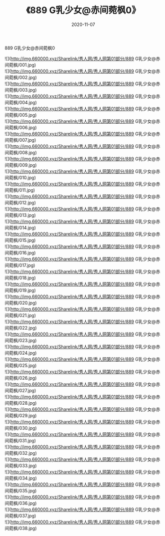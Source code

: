 ﻿---
layout: post
title:  《889 G乳少女@赤间菀枫0》
date:   2020-11-07
img: http://img.660000.xyz/Sharelink/秀人网/秀人网第01部分/889 G乳少女@赤间菀枫0/000.jpg
categories: [美女, 清纯, 唯美]
---

889 G乳少女@赤间菀枫0

  ![](http://img.660000.xyz/Sharelink/秀人网/秀人网第01部分/889 G乳少女@赤间菀枫/001.jpg) <br> ![](http://img.660000.xyz/Sharelink/秀人网/秀人网第01部分/889 G乳少女@赤间菀枫/002.jpg) <br> ![](http://img.660000.xyz/Sharelink/秀人网/秀人网第01部分/889 G乳少女@赤间菀枫/003.jpg) <br> ![](http://img.660000.xyz/Sharelink/秀人网/秀人网第01部分/889 G乳少女@赤间菀枫/004.jpg) <br> ![](http://img.660000.xyz/Sharelink/秀人网/秀人网第01部分/889 G乳少女@赤间菀枫/005.jpg) <br> ![](http://img.660000.xyz/Sharelink/秀人网/秀人网第01部分/889 G乳少女@赤间菀枫/006.jpg) <br> ![](http://img.660000.xyz/Sharelink/秀人网/秀人网第01部分/889 G乳少女@赤间菀枫/007.jpg) <br> ![](http://img.660000.xyz/Sharelink/秀人网/秀人网第01部分/889 G乳少女@赤间菀枫/008.jpg) <br> ![](http://img.660000.xyz/Sharelink/秀人网/秀人网第01部分/889 G乳少女@赤间菀枫/009.jpg) <br> ![](http://img.660000.xyz/Sharelink/秀人网/秀人网第01部分/889 G乳少女@赤间菀枫/010.jpg) <br> ![](http://img.660000.xyz/Sharelink/秀人网/秀人网第01部分/889 G乳少女@赤间菀枫/011.jpg) <br> ![](http://img.660000.xyz/Sharelink/秀人网/秀人网第01部分/889 G乳少女@赤间菀枫/012.jpg) <br> ![](http://img.660000.xyz/Sharelink/秀人网/秀人网第01部分/889 G乳少女@赤间菀枫/013.jpg) <br> ![](http://img.660000.xyz/Sharelink/秀人网/秀人网第01部分/889 G乳少女@赤间菀枫/014.jpg) <br> ![](http://img.660000.xyz/Sharelink/秀人网/秀人网第01部分/889 G乳少女@赤间菀枫/015.jpg) <br> ![](http://img.660000.xyz/Sharelink/秀人网/秀人网第01部分/889 G乳少女@赤间菀枫/016.jpg) <br> ![](http://img.660000.xyz/Sharelink/秀人网/秀人网第01部分/889 G乳少女@赤间菀枫/017.jpg) <br> ![](http://img.660000.xyz/Sharelink/秀人网/秀人网第01部分/889 G乳少女@赤间菀枫/018.jpg) <br> ![](http://img.660000.xyz/Sharelink/秀人网/秀人网第01部分/889 G乳少女@赤间菀枫/019.jpg) <br> ![](http://img.660000.xyz/Sharelink/秀人网/秀人网第01部分/889 G乳少女@赤间菀枫/020.jpg) <br> ![](http://img.660000.xyz/Sharelink/秀人网/秀人网第01部分/889 G乳少女@赤间菀枫/021.jpg) <br> ![](http://img.660000.xyz/Sharelink/秀人网/秀人网第01部分/889 G乳少女@赤间菀枫/022.jpg) <br> ![](http://img.660000.xyz/Sharelink/秀人网/秀人网第01部分/889 G乳少女@赤间菀枫/023.jpg) <br> ![](http://img.660000.xyz/Sharelink/秀人网/秀人网第01部分/889 G乳少女@赤间菀枫/024.jpg) <br> ![](http://img.660000.xyz/Sharelink/秀人网/秀人网第01部分/889 G乳少女@赤间菀枫/025.jpg) <br> ![](http://img.660000.xyz/Sharelink/秀人网/秀人网第01部分/889 G乳少女@赤间菀枫/026.jpg) <br> ![](http://img.660000.xyz/Sharelink/秀人网/秀人网第01部分/889 G乳少女@赤间菀枫/027.jpg) <br> ![](http://img.660000.xyz/Sharelink/秀人网/秀人网第01部分/889 G乳少女@赤间菀枫/028.jpg) <br> ![](http://img.660000.xyz/Sharelink/秀人网/秀人网第01部分/889 G乳少女@赤间菀枫/029.jpg) <br> ![](http://img.660000.xyz/Sharelink/秀人网/秀人网第01部分/889 G乳少女@赤间菀枫/030.jpg) <br> ![](http://img.660000.xyz/Sharelink/秀人网/秀人网第01部分/889 G乳少女@赤间菀枫/031.jpg) <br> ![](http://img.660000.xyz/Sharelink/秀人网/秀人网第01部分/889 G乳少女@赤间菀枫/032.jpg) <br> ![](http://img.660000.xyz/Sharelink/秀人网/秀人网第01部分/889 G乳少女@赤间菀枫/033.jpg) <br> ![](http://img.660000.xyz/Sharelink/秀人网/秀人网第01部分/889 G乳少女@赤间菀枫/034.jpg) <br> ![](http://img.660000.xyz/Sharelink/秀人网/秀人网第01部分/889 G乳少女@赤间菀枫/035.jpg) <br> ![](http://img.660000.xyz/Sharelink/秀人网/秀人网第01部分/889 G乳少女@赤间菀枫/036.jpg) <br> ![](http://img.660000.xyz/Sharelink/秀人网/秀人网第01部分/889 G乳少女@赤间菀枫/037.jpg) <br> ![](http://img.660000.xyz/Sharelink/秀人网/秀人网第01部分/889 G乳少女@赤间菀枫/038.jpg) <br>